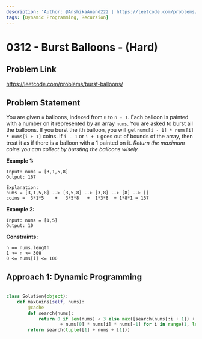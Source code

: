 ```yaml
---
description: 'Author: @AnshikaAnand222 | https://leetcode.com/problems/burst-balloons/'
tags: [Dynamic Programming, Recursion]
---
```


# 0312 - Burst Balloons - (Hard) 

## Problem Link

https://leetcode.com/problems/burst-balloons/

## Problem Statement

You are given `n` balloons, indexed from `0` to `n - 1`. Each balloon is painted with a number on it represented by an array `nums`. You are asked to burst all the balloons.
If you burst the ith balloon, you will get `nums[i - 1] * nums[i] * nums[i + 1]` coins. If `i - 1` or `i + 1` goes out of bounds of the array, then treat it as if there is a balloon with a 1 painted on it.
*Return the maximum coins you can collect by bursting the balloons wisely.*


**Example 1:**

```
Input: nums = [3,1,5,8]
Output: 167

Explanation:
nums = [3,1,5,8] --> [3,5,8] --> [3,8] --> [8] --> []
coins =  3*1*5    +   3*5*8   +  1*3*8  + 1*8*1 = 167

```

**Example 2:**

```
Input: nums = [1,5]
Output: 10
```


**Constraints:**

```
n == nums.length
1 <= n <= 300
0 <= nums[i] <= 100
```

## Approach 1: Dynamic Programming

<Tabs>
<TabItem value="python" label="Python">
<SolutionAuthor name="@AnshikaAnand222"/>

```python
  
class Solution(object):
    def maxCoins(self, nums):
        @cache
        def search(nums):
            return 0 if len(nums) < 3 else max([search(nums[:i + 1]) + search(nums[i:]) 
			        + nums[0] * nums[i] * nums[-1] for i in range(1, len(nums) - 1)])
        return search(tuple([1] + nums + [1]))
  
```

</TabItem>
</Tabs>
